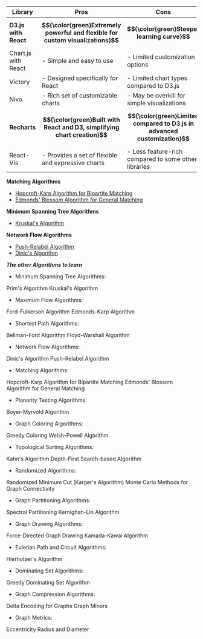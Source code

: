 | Library            | Pros                                                         | Cons                                       | GitHub Repository                                          |
|--------------------|--------------------------------------------------------------|--------------------------------------------|-------------------------------------------------------------|
| **D3.js with React**| **$${\color{green}Extremely powerful and flexible for custom visualizations}$$**| **$${\color{green}Steeper learning curve}$$**                 | [color{green}D3.js](https://github.com/d3/d3), [color{green}React D3 Library](https://github.com/react-d3-library/react-d3-library)               |
| Chart.js with React | - Simple and easy to use                                     | - Limited customization options            | [Chart.js](https://github.com/chartjs/Chart.js), [React Chartjs 2](https://github.com/jerairrest/react-chartjs-2)         |
| Victory            | - Designed specifically for React                            | - Limited chart types compared to D3.js    | [Victory](https://github.com/FormidableLabs/victory)          |
| Nivo               | - Rich set of customizable charts                             | - May be overkill for simple visualizations | [Nivo](https://github.com/plouc/nivo)                       |
| **Recharts**       | **$${\color{green}Built with React and D3, simplifying chart creation}$$**     | **$${\color{green}Limited compared to D3.js in advanced customization}$$** | [color{green}Recharts](https://github.com/recharts/recharts)           |
| React-Vis          | - Provides a set of flexible and expressive charts           | - Less feature-rich compared to some other libraries | [React-Vis](https://github.com/uber/react-vis)            |





**Matching Algorithms**

- [Hopcroft-Karp Algorithm for Bipartite Matching ](https://colab.research.google.com/drive/1bK3I75LaKmyRn1FKEmtjQVDA4Olm3nE_)
- [Edmonds' Blossom Algorithm for General Matching](https://colab.research.google.com/drive/1yXOWXW_oVMd__yShO3D2PaZHfeFPjAyG)

**Minimum Spanning Tree Algorithms**
- [Kruskal's Algorithm](https://colab.research.google.com/drive/1QDvJ1n1rTbQEgVnLm4arhxKnHjJUGsA5)

**Network Flow Algorithms**
- [Push-Relabel Algorithm](https://colab.research.google.com/drive/1aNP5cWGpOG-UdWxSfeZ6KFpuJvon2GaY)
- [Dinic's Algorithm](https://colab.research.google.com/drive/11bYOICJEBkalvv-FxF2ENFjb1KRnUIz6)



***The other Algorithms to learn***


- Minimum Spanning Tree Algorithms:

Prim's Algorithm
Kruskal's Algorithm

- Maximum Flow Algorithms:

Ford-Fulkerson Algorithm
Edmonds-Karp Algorithm

- Shortest Path Algorithms:

Bellman-Ford Algorithm
Floyd-Warshall Algorithm

- Network Flow Algorithms:

Dinic's Algorithm
Push-Relabel Algorithm

- Matching Algorithms:

Hopcroft-Karp Algorithm for Bipartite Matching
Edmonds' Blossom Algorithm for General Matching

- Planarity Testing Algorithms:

Boyer-Myrvold Algorithm

- Graph Coloring Algorithms:

Greedy Coloring
Welsh-Powell Algorithm

- Topological Sorting Algorithms:

Kahn's Algorithm
Depth-First Search-based Algorithm

- Randomized Algorithms:

Randomized Minimum Cut (Karger's Algorithm)
Monte Carlo Methods for Graph Connectivity

- Graph Partitioning Algorithms:

Spectral Partitioning
Kernighan-Lin Algorithm

- Graph Drawing Algorithms:

Force-Directed Graph Drawing
Kamada-Kawai Algorithm

- Eulerian Path and Circuit Algorithms:

Hierholzer's Algorithm

- Dominating Set Algorithms:

Greedy Dominating Set Algorithm

- Graph Compression Algorithms:

Delta Encoding for Graphs
Graph Minors

- Graph Metrics:

Eccentricity
Radius and Diameter
